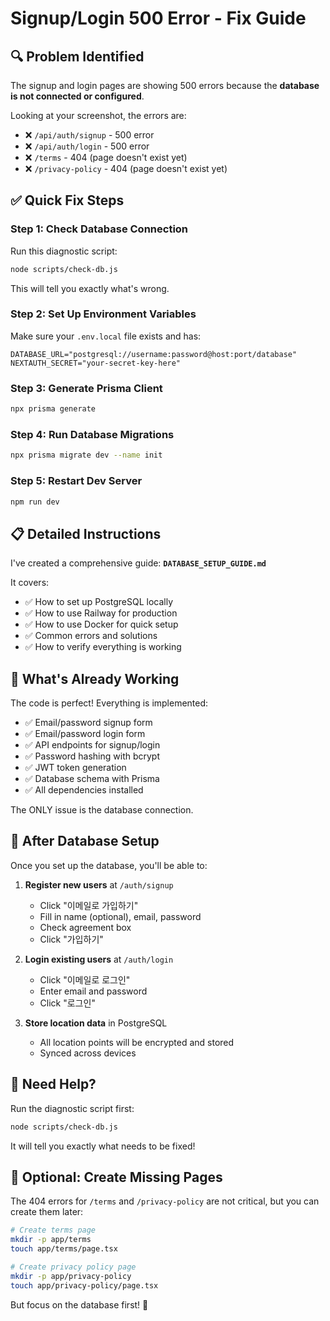 # Signup/Login 500 Error - Fix Guide

## 🔍 Problem Identified

The signup and login pages are showing 500 errors because the **database is not connected or configured**.

Looking at your screenshot, the errors are:
- ❌ `/api/auth/signup` - 500 error
- ❌ `/api/auth/login` - 500 error
- ❌ `/terms` - 404 (page doesn't exist yet)
- ❌ `/privacy-policy` - 404 (page doesn't exist yet)

## ✅ Quick Fix Steps

### Step 1: Check Database Connection

Run this diagnostic script:

```bash
node scripts/check-db.js
```

This will tell you exactly what's wrong.

### Step 2: Set Up Environment Variables

Make sure your `.env.local` file exists and has:

```env
DATABASE_URL="postgresql://username:password@host:port/database"
NEXTAUTH_SECRET="your-secret-key-here"
```

### Step 3: Generate Prisma Client

```bash
npx prisma generate
```

### Step 4: Run Database Migrations

```bash
npx prisma migrate dev --name init
```

### Step 5: Restart Dev Server

```bash
npm run dev
```

## 📋 Detailed Instructions

I've created a comprehensive guide: **`DATABASE_SETUP_GUIDE.md`**

It covers:
- ✅ How to set up PostgreSQL locally
- ✅ How to use Railway for production
- ✅ How to use Docker for quick setup
- ✅ Common errors and solutions
- ✅ How to verify everything is working

## 🚀 What's Already Working

The code is perfect! Everything is implemented:
- ✅ Email/password signup form
- ✅ Email/password login form
- ✅ API endpoints for signup/login
- ✅ Password hashing with bcrypt
- ✅ JWT token generation
- ✅ Database schema with Prisma
- ✅ All dependencies installed

The ONLY issue is the database connection.

## 🎯 After Database Setup

Once you set up the database, you'll be able to:

1. **Register new users** at `/auth/signup`
   - Click "이메일로 가입하기"
   - Fill in name (optional), email, password
   - Check agreement box
   - Click "가입하기"

2. **Login existing users** at `/auth/login`
   - Click "이메일로 로그인"
   - Enter email and password
   - Click "로그인"

3. **Store location data** in PostgreSQL
   - All location points will be encrypted and stored
   - Synced across devices

## 🔧 Need Help?

Run the diagnostic script first:
```bash
node scripts/check-db.js
```

It will tell you exactly what needs to be fixed!

## 📝 Optional: Create Missing Pages

The 404 errors for `/terms` and `/privacy-policy` are not critical, but you can create them later:

```bash
# Create terms page
mkdir -p app/terms
touch app/terms/page.tsx

# Create privacy policy page
mkdir -p app/privacy-policy
touch app/privacy-policy/page.tsx
```

But focus on the database first! 🎯
